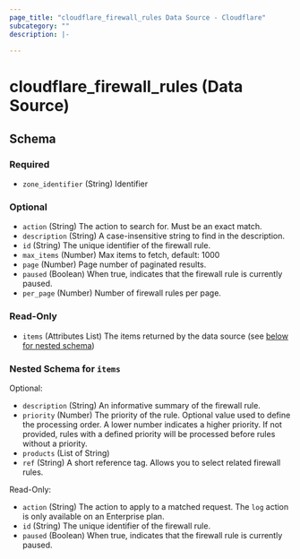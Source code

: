 ```yaml
---
page_title: "cloudflare_firewall_rules Data Source - Cloudflare"
subcategory: ""
description: |-
  
---
```


# cloudflare_firewall_rules (Data Source)




<!-- schema generated by tfplugindocs -->
## Schema

### Required

- `zone_identifier` (String) Identifier

### Optional

- `action` (String) The action to search for. Must be an exact match.
- `description` (String) A case-insensitive string to find in the description.
- `id` (String) The unique identifier of the firewall rule.
- `max_items` (Number) Max items to fetch, default: 1000
- `page` (Number) Page number of paginated results.
- `paused` (Boolean) When true, indicates that the firewall rule is currently paused.
- `per_page` (Number) Number of firewall rules per page.

### Read-Only

- `items` (Attributes List) The items returned by the data source (see [below for nested schema](#nestedatt--items))

<a id="nestedatt--items"></a>
### Nested Schema for `items`

Optional:

- `description` (String) An informative summary of the firewall rule.
- `priority` (Number) The priority of the rule. Optional value used to define the processing order. A lower number indicates a higher priority. If not provided, rules with a defined priority will be processed before rules without a priority.
- `products` (List of String)
- `ref` (String) A short reference tag. Allows you to select related firewall rules.

Read-Only:

- `action` (String) The action to apply to a matched request. The `log` action is only available on an Enterprise plan.
- `id` (String) The unique identifier of the firewall rule.
- `paused` (Boolean) When true, indicates that the firewall rule is currently paused.


